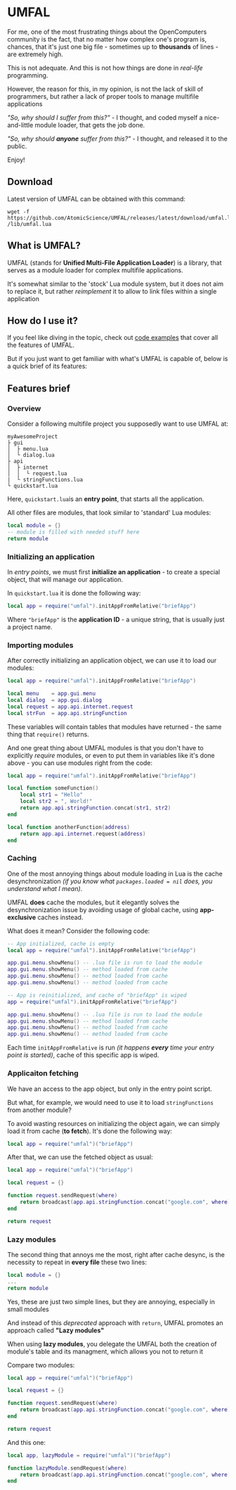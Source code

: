 # UMFAL
For me, one of the most frustrating things about the OpenComputers community is the fact, that no matter how complex one's program is, chances, that it's just one big file - sometimes up to **thousands** of lines - are extremely high.

This is not adequate. And this is not how things are done in *real-life* programming.

However, the reason for this, in my opinion, is not the lack of skill of programmers, but rather a lack of proper tools to manage multifile applications

*"So, why should I suffer from this?"* - I thought, and coded myself a nice-and-little module loader, that gets the job done.

*"So, why should **anyone** suffer from this?"* - I thought, and released it to the public.

Enjoy!
## Download
Latest version of UMFAL can be obtained with this command:
```
wget -f https://github.com/AtomicScience/UMFAL/releases/latest/download/umfal.lua /lib/umfal.lua
```

## What is UMFAL?
UMFAL (stands for **Unified Multi-File Application Loader**) is a library, that serves as a module loader for complex multifile applications.

It's somewhat similar to the 'stock' Lua module system, but it does not aim to replace it, but rather *reimplement* it to allow to link files within a single application
## How do I use it?
If you feel like diving in the topic, check out [code examples](https://github.com/AtomicScience/UMFAL/tree/master/examples) that cover all the features of UMFAL.

But if you just want to get familiar with what's UMFAL is capable of, below is a quick brief of its features:
## Features brief
### Overview
Consider a following multifile project you supposedly want to use UMFAL at:
```
myAwesomeProject
├ gui
│  ├ menu.lua
│  └ dialog.lua
├ api
│  ├ internet
│  │  └ request.lua
|  └ stringFunctions.lua    
└ quickstart.lua
```
Here, `quickstart.lua`is an **entry point**, that starts all the application.

All other files are modules, that look similar to 'standard' Lua modules:
```lua
local module = {}
-- module is filled with needed stuff here
return module
```
### Initializing an application
In *entry points*, we must first **initialize an application** - to
create a special object, that will manage our application.

In `quickstart.lua` it is done the following way:
```lua
local app = require("umfal").initAppFromRelative("briefApp")
```
Where `"briefApp"` is the **application ID** - a unique string,
that is usually just a project name.
### Importing modules
After correctly initializing an application object, we can use it to load our modules:
```lua
local app = require("umfal").initAppFromRelative("briefApp")

local menu    = app.gui.menu
local dialog  = app.gui.dialog
local request = app.api.internet.request
local strFun  = app.api.stringFunction
```
These variables will contain tables that modules have returned - the same thing that `require()` returns.

And one great thing about UMFAL modules is that you don't have to explicitly *require* modules, or even to put them in variables like it's done above - you can use modules right from the code:
```lua
local app = require("umfal").initAppFromRelative("briefApp")

local function someFunction()
    local str1 = "Hello"
    local str2 = ", World!"
    return app.api.stringFunction.concat(str1, str2)
end

local function anotherFunction(address)
    return app.api.internet.request(address)
end
```
### Caching
One of the most annoying things about module loading in Lua 
is the cache desynchronization 
*(if you know what `packages.loaded = nil` does, 
you understand what I mean)*.

UMFAL **does** cache the modules, but it elegantly solves the desynchronization issue by avoiding usage of global cache, using **app-exclusive** caches instead.

What does it mean? Consider the following code:
```lua
-- App initialized, cache is empty
local app = require("umfal").initAppFromRelative("briefApp")

app.gui.menu.showMenu() -- .lua file is run to load the module
app.gui.menu.showMenu() -- method loaded from cache
app.gui.menu.showMenu() -- method loaded from cache
app.gui.menu.showMenu() -- method loaded from cache

-- App is reinitialized, and cache of "briefApp" is wiped
app = require("umfal").initAppFromRelative("briefApp")

app.gui.menu.showMenu() -- .lua file is run to load the module
app.gui.menu.showMenu() -- method loaded from cache
app.gui.menu.showMenu() -- method loaded from cache
app.gui.menu.showMenu() -- method loaded from cache
```
Each time `initAppFromRelative` is run *(it happens **every** time your entry point is started)*, cache of this specific app is wiped.
### Applicaiton fetching
We have an access to the app object, but only in the entry point script.

But what, for example, we would need to use it to load 
`stringFunctions` from another module?

To avoid wasting resources on initializing the object again, we can
simply load it from cache (**to fetch**). It's done the following way:
```lua
local app = require("umfal")("briefApp")
```
After that, we can use the fetched object as usual:
```lua
local app = require("umfal")("briefApp")

local request = {}

function request.sendRequest(where)
    return broadcast(app.api.stringFunction.concat("google.com", where))
end

return request
```
### Lazy modules
The second thing that annoys me the most, right after cache desync,
is the necessity to repeat in **every file** these two lines:
```lua
local module = {}
...
return module
```
Yes, these are just two simple lines, but they are annoying, especially in small modules

And instead of this *deprecated* approach with `return`, UMFAL 
promotes an approach called **"Lazy modules"**

When using **lazy modules**, you delegate the UMFAL both 
the creation of module's table and its managment, which 
allows you not to return it

Compare two modules:
```lua
local app = require("umfal")("briefApp")

local request = {}

function request.sendRequest(where)
    return broadcast(app.api.stringFunction.concat("google.com", where))
end

return request
```
And this one:
```lua
local app, lazyModule = require("umfal")("briefApp")

function lazyModule.sendRequest(where)
    return broadcast(app.api.stringFunction.concat("google.com", where))
end
```